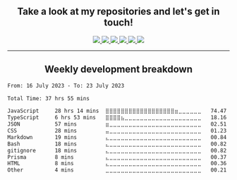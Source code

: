 <h2 align="center">
  Take a look at my repositories and let's get in touch!
</h2>
<p align="center">
  <a href= "https://www.facebook.com/wiscaksono/">
    <img src="https://img.icons8.com/material-outlined/30/689d6a/facebook.png"/>
  </a>
  <a href= "https://www.instagram.com/amachoker/">
    <img src="https://img.icons8.com/material-outlined/30/689d6a/instagram.png"/>
  </a>
  <a href= "https://www.linkedin.com/in/wiscaksono/">
    <img src="https://img.icons8.com/material-outlined/30/689d6a/linkedin.png"/>
  </a>
  <a href= "https://twitter.com/wiscaksono">
    <img src="https://img.icons8.com/material-outlined/30/689d6a/twitter.png"/>
  </a>
  <a href= "https://wiscaksono.me/">
    <img src="https://img.icons8.com/material-outlined/30/689d6a/geography.png"/>
  </a>
  <a href="mailto:wwicaksono96@gmail.com">
    <img src="https://img.icons8.com/material-outlined/30/689d6a/email.png"/>
  </a>
</p>

---

<h2 align="center">Weekly development breakdown</h2>

<p align="center">
<!--START_SECTION:waka-->

```txt
From: 16 July 2023 - To: 23 July 2023

Total Time: 37 hrs 55 mins

JavaScript     28 hrs 14 mins  ⣿⣿⣿⣿⣿⣿⣿⣿⣿⣿⣿⣿⣿⣿⣿⣿⣿⣿⣶⣀⣀⣀⣀⣀⣀   74.47 %
TypeScript     6 hrs 53 mins   ⣿⣿⣿⣿⣦⣀⣀⣀⣀⣀⣀⣀⣀⣀⣀⣀⣀⣀⣀⣀⣀⣀⣀⣀⣀   18.16 %
JSON           57 mins         ⣶⣀⣀⣀⣀⣀⣀⣀⣀⣀⣀⣀⣀⣀⣀⣀⣀⣀⣀⣀⣀⣀⣀⣀⣀   02.51 %
CSS            28 mins         ⣤⣀⣀⣀⣀⣀⣀⣀⣀⣀⣀⣀⣀⣀⣀⣀⣀⣀⣀⣀⣀⣀⣀⣀⣀   01.23 %
Markdown       19 mins         ⣄⣀⣀⣀⣀⣀⣀⣀⣀⣀⣀⣀⣀⣀⣀⣀⣀⣀⣀⣀⣀⣀⣀⣀⣀   00.84 %
Bash           18 mins         ⣄⣀⣀⣀⣀⣀⣀⣀⣀⣀⣀⣀⣀⣀⣀⣀⣀⣀⣀⣀⣀⣀⣀⣀⣀   00.82 %
gitignore      18 mins         ⣄⣀⣀⣀⣀⣀⣀⣀⣀⣀⣀⣀⣀⣀⣀⣀⣀⣀⣀⣀⣀⣀⣀⣀⣀   00.82 %
Prisma         8 mins          ⣄⣀⣀⣀⣀⣀⣀⣀⣀⣀⣀⣀⣀⣀⣀⣀⣀⣀⣀⣀⣀⣀⣀⣀⣀   00.37 %
HTML           8 mins          ⣄⣀⣀⣀⣀⣀⣀⣀⣀⣀⣀⣀⣀⣀⣀⣀⣀⣀⣀⣀⣀⣀⣀⣀⣀   00.36 %
Other          4 mins          ⣀⣀⣀⣀⣀⣀⣀⣀⣀⣀⣀⣀⣀⣀⣀⣀⣀⣀⣀⣀⣀⣀⣀⣀⣀   00.21 %
```

<!--END_SECTION:waka-->
</p>
